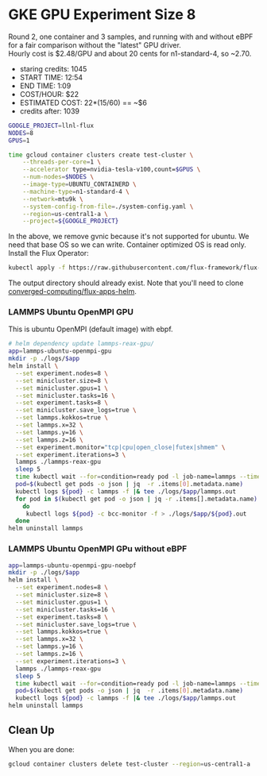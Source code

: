 # GKE GPU Experiment Size 8

Round 2, one container and 3 samples, and running with and without eBPF for a fair comparison without the "latest" GPU driver.  
Hourly cost is $2.48/GPU and about 20 cents for n1-standard-4, so ~2.70.

- staring credits: 1045
- START TIME: 12:54
- END TIME: 1:09
- COST/HOUR: $22
- ESTIMATED COST: 22*(15/60) == ~$6
- credits after: 1039

```bash
GOOGLE_PROJECT=llnl-flux
NODES=8
GPUS=1

time gcloud container clusters create test-cluster \
    --threads-per-core=1 \
    --accelerator type=nvidia-tesla-v100,count=$GPUS \
    --num-nodes=$NODES \
    --image-type=UBUNTU_CONTAINERD \
    --machine-type=n1-standard-4 \
    --network=mtu9k \
    --system-config-from-file=./system-config.yaml \
    --region=us-central1-a \
    --project=${GOOGLE_PROJECT}
```

In the above, we remove gvnic because it's not supported for ubuntu. We need that base OS so we can write. Container optimized OS is read only. Install the Flux Operator:

```bash
kubectl apply -f https://raw.githubusercontent.com/flux-framework/flux-operator/refs/heads/main/examples/dist/flux-operator.yaml
```

The output directory should already exist.
Note that you'll need to clone [converged-computing/flux-apps-helm](https://github.com/converged-computing/flux-apps-helm).

### LAMMPS Ubuntu OpenMPI GPU

This is ubuntu OpenMPI (default image) with ebpf.

```bash
# helm dependency update lammps-reax-gpu/
app=lammps-ubuntu-openmpi-gpu
mkdir -p ./logs/$app
helm install \
  --set experiment.nodes=8 \
  --set minicluster.size=8 \
  --set minicluster.gpus=1 \
  --set minicluster.tasks=16 \
  --set experiment.tasks=8 \
  --set minicluster.save_logs=true \
  --set lammps.kokkos=true \
  --set lammps.x=32 \
  --set lammps.y=16 \
  --set lammps.z=16 \
  --set experiment.monitor="tcp|cpu|open_close|futex|shmem" \
  --set experiment.iterations=3 \
  lammps ./lammps-reax-gpu
  sleep 5
  time kubectl wait --for=condition=ready pod -l job-name=lammps --timeout=600s
  pod=$(kubectl get pods -o json | jq  -r .items[0].metadata.name)
  kubectl logs ${pod} -c lammps -f |& tee ./logs/$app/lammps.out
  for pod in $(kubectl get pod -o json | jq -r .items[].metadata.name)
    do
     kubectl logs ${pod} -c bcc-monitor -f > ./logs/$app/${pod}.out    
  done
helm uninstall lammps
```


### LAMMPS Ubuntu OpenMPI GPu without eBPF

```bash
app=lammps-ubuntu-openmpi-gpu-noebpf
mkdir -p ./logs/$app
helm install \
  --set experiment.nodes=8 \
  --set minicluster.size=8 \
  --set minicluster.gpus=1 \
  --set minicluster.tasks=16 \
  --set experiment.tasks=8 \
  --set minicluster.save_logs=true \
  --set lammps.kokkos=true \
  --set lammps.x=32 \
  --set lammps.y=16 \
  --set lammps.z=16 \
  --set experiment.iterations=3 \
  lammps ./lammps-reax-gpu
  sleep 5
  time kubectl wait --for=condition=ready pod -l job-name=lammps --timeout=600s
  pod=$(kubectl get pods -o json | jq  -r .items[0].metadata.name)
  kubectl logs ${pod} -c lammps -f |& tee ./logs/$app/lammps.out
helm uninstall lammps
```

## Clean Up

When you are done:

```bash
gcloud container clusters delete test-cluster --region=us-central1-a
```
